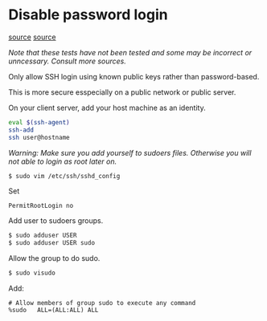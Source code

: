 # Disable password login

[source](https://www.cyberciti.biz/faq/how-to-set-up-ssh-keys-on-linux-unix/) [source](https://www.cyberciti.biz/faq/how-to-create-a-sudo-user-on-ubuntu-linux-server/)

_Note that these tests have not been tested and some may be incorrect or unncessary. Consult more sources._

Only allow SSH login using known public keys rather than password-based.

This is more secure esspecially on a public network or public server.

On your client server, add your host machine as an identity.

```sh
eval $(ssh-agent)
ssh-add
ssh user@hostname
```

_Warning: Make sure you add yourself to sudoers files. Otherwise you will not able to login as root later on._

```sh
$ sudo vim /etc/ssh/sshd_config
```

Set

```
PermitRootLogin no
```

Add user to sudoers groups.

```sh
$ sudo adduser USER
$ sudo adduser USER sudo
```

Allow the group to do sudo.

```sh
$ sudo visudo
```

Add:

```
# Allow members of group sudo to execute any command
%sudo	ALL=(ALL:ALL) ALL
```
